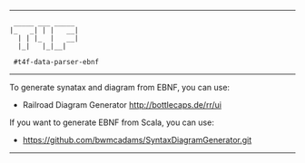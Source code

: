 -------------------------------------------------------------------------------
```
 _____ ___ _____
|_   _| | |   __|
  | | |_  |   __|
  |_|   |_|__|

 #t4f-data-parser-ebnf
```
-------------------------------------------------------------------------------

To generate synatax and diagram from EBNF, you can use:

+ Railroad Diagram Generator http://bottlecaps.de/rr/ui

If you want to generate EBNF from Scala, you can use:

+ https://github.com/bwmcadams/SyntaxDiagramGenerator.git

-------------------------------------------------------------------------------
